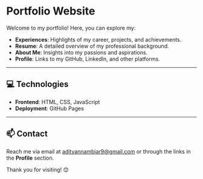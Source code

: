 # Portfolio Website  

Welcome to my portfolio! Here, you can explore my:  

- **Experiences**: Highlights of my career, projects, and achievements.  
- **Resume**: A detailed overview of my professional background.  
- **About Me**: Insights into my passions and aspirations.  
- **Profile**: Links to my GitHub, LinkedIn, and other platforms.  

---

## 💻 Technologies  
- **Frontend**: HTML, CSS, JavaScript
- **Deployment**: GitHub Pages 

---

## 📫 Contact  
Reach me via email at [adityannambiar9@gmail.com](mailto:adityannambiar9@gmail.com) or through the links in the **Profile** section.  

Thank you for visiting! 😊  
